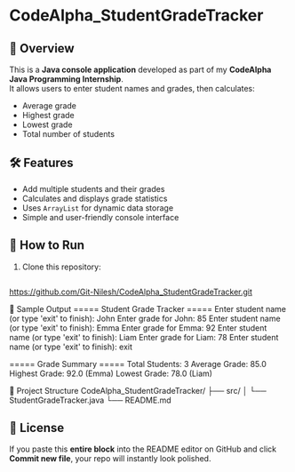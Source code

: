 # CodeAlpha_StudentGradeTracker

## 📌 Overview
This is a **Java console application** developed as part of my **CodeAlpha Java Programming Internship**.  
It allows users to enter student names and grades, then calculates:

- Average grade
- Highest grade
- Lowest grade
- Total number of students

## 🛠 Features
- Add multiple students and their grades
- Calculates and displays grade statistics
- Uses `ArrayList` for dynamic data storage
- Simple and user-friendly console interface

## 🚀 How to Run
1. Clone this repository:
   ```bash
 https://github.com/Git-Nilesh/CodeAlpha_StudentGradeTracker.git

📸 Sample Output
===== Student Grade Tracker =====
Enter student name (or type 'exit' to finish): John
Enter grade for John: 85
Enter student name (or type 'exit' to finish): Emma
Enter grade for Emma: 92
Enter student name (or type 'exit' to finish): Liam
Enter grade for Liam: 78
Enter student name (or type 'exit' to finish): exit

===== Grade Summary =====
Total Students: 3
Average Grade: 85.0
Highest Grade: 92.0 (Emma)
Lowest Grade: 78.0 (Liam)

📂 Project Structure
CodeAlpha_StudentGradeTracker/
 ├── src/
 │    └── StudentGradeTracker.java
 └── README.md

 📜 License
 ---
If you paste this **entire block** into the README editor on GitHub and click **Commit new file**, your repo will instantly look polished.  



   
   

